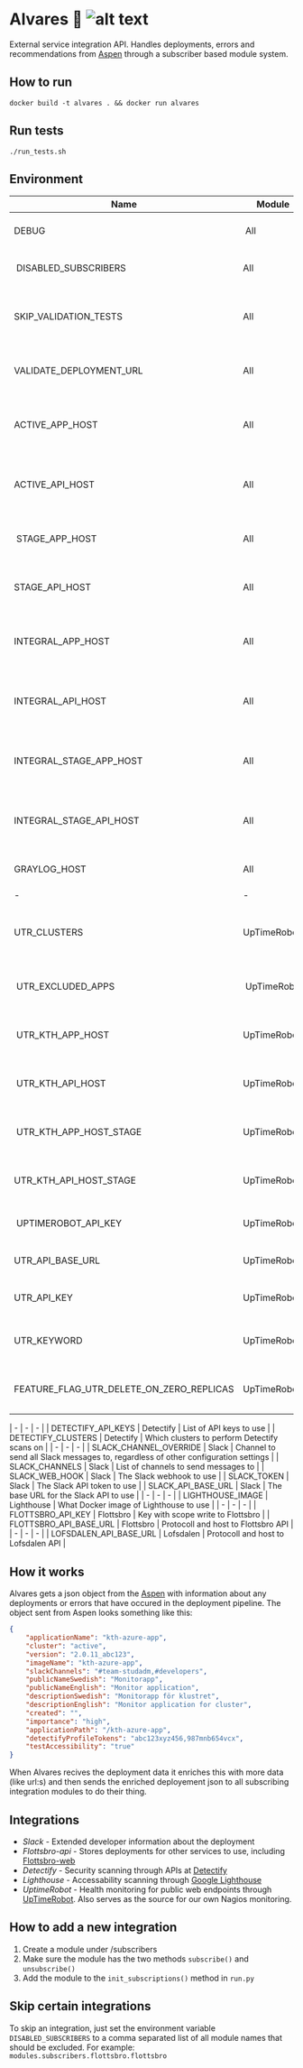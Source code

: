 # Alvares :loudspeaker: ![alt text](https://api.travis-ci.org/KTH/alvares.svg?branch=master)


External service integration API. Handles deployments, errors and recommendations from [Aspen](https://github.com/KTH/aspen) through a subscriber based module system.

## How to run

`docker build -t alvares . && docker run alvares`

## Run tests

`./run_tests.sh`

## Environment

| Name | Module | Description|
|------|--------|------------|
| DEBUG | All | Set to turn on DEBUG level logging |
| DISABLED_SUBSCRIBERS | All | List of subscribers to disable |
| SKIP_VALIDATION_TESTS | All | Skip validation tests when running test suite |
| VALIDATE_DEPLOYMENT_URL | All | URL to validation service for testing |
| ACTIVE_APP_HOST | All | Base host URL for the production web environment |
| ACTIVE_API_HOST | All | Base host URL for the production API environment |
| STAGE_APP_HOST | All | Base host URL for the stage web environment |
| STAGE_API_HOST | All | Base host URL for the stage API environment |
| INTEGRAL_APP_HOST | All | Base host URL for the production integral web environment |
| INTEGRAL_API_HOST | All | Base host URL for the production integral API environment |
| INTEGRAL_STAGE_APP_HOST | All | Base host URL for the stage integral web environment |
| INTEGRAL_STAGE_API_HOST | All | Base host URL for the stage integral API environment |
| GRAYLOG_HOST | All | Graylog host for log link creation |
| - | - | - |
| UTR_CLUSTERS | UpTimeRobot | Specify which clusters to monitor with UTR |
| UTR_EXCLUDED_APPS | UpTimeRobot | List of apps to exclude from UTR monitoring |
| UTR_KTH_APP_HOST | UpTimeRobot | Which public host to use for applications |
| UTR_KTH_API_HOST | UpTimeRobot | Which public host to use for API services |
| UTR_KTH_APP_HOST_STAGE | UpTimeRobot | Which stage host to use for applications |
| UTR_KTH_API_HOST_STAGE | UpTimeRobot | Which stage host to use for API services |
| UPTIMEROBOT_API_KEY | UpTimeRobot | UpTimeRobot API key to use |
| UTR_API_BASE_URL | UpTimeRobot | Base URL to UpTimeRobot API |
| UTR_API_KEY | UpTimeRobot | UpTimeRobot API key to use |
| UTR_KEYWORD | UpTimeRobot | Keyword to look for in monitored pages |
| FEATURE_FLAG_UTR_DELETE_ON_ZERO_REPLICAS | UpTimeRobot | Turn on or off monitor delete on replicas: 0|

| - | - | - |
| DETECTIFY_API_KEYS | Detectify | List of API keys to use |
| DETECTIFY_CLUSTERS | Detectify | Which clusters to perform Detectify scans on |
| - | - | - |
| SLACK_CHANNEL_OVERRIDE | Slack | Channel to send all Slack messages to, regardless of other configuration settings |
| SLACK_CHANNELS | Slack | List of channels to send messages to |
| SLACK_WEB_HOOK | Slack | The Slack webhook to use |
| SLACK_TOKEN | Slack | The Slack API token to use |
| SLACK_API_BASE_URL | Slack | The base URL for the Slack API to use |
| - | - | - |
| LIGHTHOUSE_IMAGE | Lighthouse | What Docker image of Lighthouse to use |
| - | - | - |
| FLOTTSBRO_API_KEY | Flottsbro | Key with scope write to Flottsbro |
| FLOTTSBRO_API_BASE_URL | Flottsbro | Protocoll and host to Flottsbro API |
| - | - | - |
| LOFSDALEN_API_BASE_URL | Lofsdalen | Protocoll and host to Lofsdalen API |

## How it works

Alvares gets a json object from the [Aspen](https://github.com/kth/aspen/) with information about any deployments or errors that have occured in the deployment pipeline. The object sent from Aspen looks something like this:

```json
{
    "applicationName": "kth-azure-app",
    "cluster": "active",
    "version": "2.0.11_abc123",
    "imageName": "kth-azure-app",
    "slackChannels": "#team-studadm,#developers",
    "publicNameSwedish": "Monitorapp",
    "publicNameEnglish": "Monitor application",
    "descriptionSwedish": "Monitorapp för klustret",
    "descriptionEnglish": "Monitor application for cluster",
    "created": "",
    "importance": "high",
    "applicationPath": "/kth-azure-app",
    "detectifyProfileTokens": "abc123xyz456,987mnb654vcx",
    "testAccessibility": "true"
}
```

When Alvares recives the deployment data it enriches this with more data
(like url:s) and then sends the enriched deployement json to all subscribing integration modules to do their thing.

## Integrations

- *Slack* - Extended developer information about the deployment
- *Flottsbro-api* - Stores deployments for other services to use, including [Flottsbro-web](https://app.kth.se/pipeline/)
- *Detectify* - Security scanning through APIs at [Detectify](https://detectify.com)
- *Lighthouse* - Accessability scanning through [Google Lighthouse](https://github.com/GoogleChrome/lighthouse)
- *UptimeRobot* - Health monitoring for public web endpoints through [UpTimeRobot](https://uptimerobot.com). Also serves as the source for our own Nagios monitoring.

## How to add a new integration

1) Create a module under /subscribers
2) Make sure the module has the two methods `subscribe()` and `unsubscribe()`
3) Add the module to the `init_subscriptions()` method in `run.py`

## Skip certain integrations

To skip an integration, just set the environment variable `DISABLED_SUBSCRIBERS` to a comma
separated list of all module names that should be excluded. For example:
`modules.subscribers.flottsbro.flottsbro`
